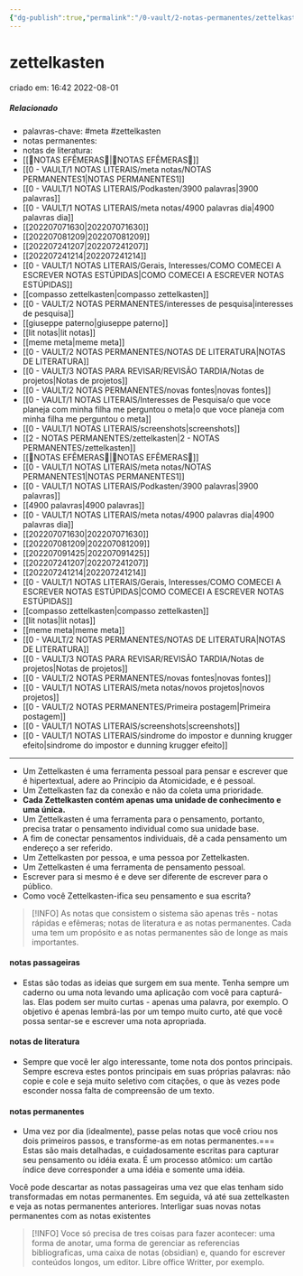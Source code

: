 ```yaml
---
{"dg-publish":true,"permalink":"/0-vault/2-notas-permanentes/zettelkasten/","tags":["permanente","meta","zettelkasten"],"dgHomeLink":true,"dgShowLocalGraph":true,"dgShowFileTree":true,"dgEnableSearch":true}
---
```


# zettelkasten
criado em: 16:42 2022-08-01

##### Relacionado
- palavras-chave: #meta #zettelkasten 
- notas permanentes: 
- notas de literatura: 
- [[🍃NOTAS EFÊMERAS🍄\|🍃NOTAS EFÊMERAS🍄]]
- [[0 - VAULT/1 NOTAS LITERAIS/meta notas/NOTAS PERMANENTES1\|NOTAS PERMANENTES1]]
- [[0 - VAULT/1 NOTAS LITERAIS/Podkasten/3900 palavras\|3900 palavras]]
- [[0 - VAULT/1 NOTAS LITERAIS/meta notas/4900 palavras dia\|4900 palavras dia]]
- [[202207071630\|202207071630]]
- [[202207081209\|202207081209]]
- [[202207241207\|202207241207]]
- [[202207241214\|202207241214]]
- [[0 - VAULT/1 NOTAS LITERAIS/Gerais, Interesses/COMO COMECEI A ESCREVER NOTAS ESTÚPIDAS\|COMO COMECEI A ESCREVER NOTAS ESTÚPIDAS]]
- [[compasso zettelkasten\|compasso zettelkasten]]
- [[0 - VAULT/2 NOTAS PERMANENTES/interesses de pesquisa\|interesses de pesquisa]]
- [[giuseppe paterno\|giuseppe paterno]]
- [[lit notas\|lit notas]]
- [[meme meta\|meme meta]]
- [[0 - VAULT/2 NOTAS PERMANENTES/NOTAS DE LITERATURA\|NOTAS DE LITERATURA]]
- [[0 - VAULT/3 NOTAS PARA REVISAR/REVISÃO TARDIA/Notas de projetos\|Notas de projetos]]
- [[0 - VAULT/2 NOTAS PERMANENTES/novas fontes\|novas fontes]]
- [[0 - VAULT/1 NOTAS LITERAIS/Interesses de Pesquisa/o que voce planeja com minha filha me perguntou o meta\|o que voce planeja com minha filha me perguntou o meta]]
- [[0 - VAULT/1 NOTAS LITERAIS/screenshots\|screenshots]]
- [[2 - NOTAS PERMANENTES/zettelkasten\|2 - NOTAS PERMANENTES/zettelkasten]]
- [[🍃NOTAS EFÊMERAS🍄\|🍃NOTAS EFÊMERAS🍄]]
- [[0 - VAULT/1 NOTAS LITERAIS/meta notas/NOTAS PERMANENTES1\|NOTAS PERMANENTES1]]
- [[0 - VAULT/1 NOTAS LITERAIS/Podkasten/3900 palavras\|3900 palavras]]
- [[4900 palavras\|4900 palavras]]
- [[0 - VAULT/1 NOTAS LITERAIS/meta notas/4900 palavras dia\|4900 palavras dia]]
- [[202207071630\|202207071630]]
- [[202207081209\|202207081209]]
- [[202207091425\|202207091425]]
- [[202207241207\|202207241207]]
- [[202207241214\|202207241214]]
- [[0 - VAULT/1 NOTAS LITERAIS/Gerais, Interesses/COMO COMECEI A ESCREVER NOTAS ESTÚPIDAS\|COMO COMECEI A ESCREVER NOTAS ESTÚPIDAS]]
- [[compasso zettelkasten\|compasso zettelkasten]]
- [[lit notas\|lit notas]]
- [[meme meta\|meme meta]]
- [[0 - VAULT/2 NOTAS PERMANENTES/NOTAS DE LITERATURA\|NOTAS DE LITERATURA]]
- [[0 - VAULT/3 NOTAS PARA REVISAR/REVISÃO TARDIA/Notas de projetos\|Notas de projetos]]
- [[0 - VAULT/2 NOTAS PERMANENTES/novas fontes\|novas fontes]]
- [[0 - VAULT/1 NOTAS LITERAIS/meta notas/novos projetos\|novos projetos]]
- [[0 - VAULT/2 NOTAS PERMANENTES/Primeira postagem\|Primeira postagem]]
- [[0 - VAULT/1 NOTAS LITERAIS/screenshots\|screenshots]]
- [[0 - VAULT/1 NOTAS LITERAIS/sindrome do impostor e dunning krugger efeito\|sindrome do impostor e dunning krugger efeito]]

---

- Um Zettelkasten é uma ferramenta pessoal para pensar e escrever que é hipertextual, adere ao Princípio da Atomicidade, e é pessoal.
- Um Zettelkasten faz da conexão e não da coleta uma prioridade.
-  **Cada Zettelkasten contém apenas uma unidade de conhecimento e uma única.** 
- Um Zettelkasten é uma ferramenta para o pensamento, portanto, precisa tratar o pensamento individual como sua unidade base.
- A fim de conectar pensamentos individuais, dê a cada pensamento um endereço a ser referido.
- Um Zettelkasten por pessoa, e uma pessoa por Zettelkasten.
- Um Zettelkasten é uma ferramenta de pensamento pessoal.
- Escrever para si mesmo é e deve ser diferente de escrever para o público.
- Como você Zettelkasten-ifica seu pensamento e sua escrita?

>[!INFO] As notas que consistem o sistema são apenas três - notas rápidas e efêmeras; notas de literatura e as notas permanentes. Cada uma tem um propósito e as notas permanentes são de longe as mais importantes.



#### notas passageiras
- Estas são todas as ideias que surgem em sua mente. Tenha sempre um caderno ou uma nota levando uma aplicação com você para capturá-las. Elas podem ser muito curtas - apenas uma palavra, por exemplo. O objetivo é apenas lembrá-las por um tempo muito curto, até que você possa sentar-se e escrever uma nota apropriada.

#### notas de literatura 
- Sempre que você ler algo interessante, tome nota dos pontos principais. Sempre escreva estes pontos principais em suas próprias palavras: não copie e cole e seja muito seletivo com citações, o que às vezes pode esconder nossa falta de compreensão de um texto.

#### notas permanentes 
- Uma vez por dia (idealmente), passe pelas notas que você criou nos dois primeiros passos, e transforme-as em notas permanentes.=== Estas são mais detalhadas, e cuidadosamente escritas para capturar seu pensamento ou idéia exata. É um processo atômico: um cartão índice deve corresponder a uma idéia e somente uma idéia.

Você pode descartar as notas passageiras uma vez que elas tenham sido transformadas em notas permanentes. Em seguida, vá até sua zettelkasten e veja as notas permanentes anteriores. Interligar suas novas notas permanentes com as notas existentes




> [!INFO] Voce só precisa de tres coisas para fazer acontecer: uma forma de anotar, uma forma de gerenciar as referencias bibliograficas, uma caixa de notas (obsidian) e, quando for escrever conteúdos longos, um editor. Libre office Writter, por exemplo.


